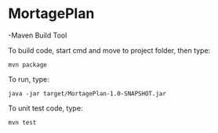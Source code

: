 # MortagePlan

-Maven Build Tool


To build code, start cmd and move to project folder, then type:

    mvn package
  
To run, type:

    java -jar target/MortagePlan-1.0-SNAPSHOT.jar
  
  
To unit test code, type:

    mvn test
